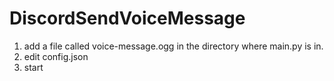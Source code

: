 # DiscordSendVoiceMessage

1. add a file called voice-message.ogg in the directory where main.py is in.<br/>
2. edit config.json<br/>
3. start
